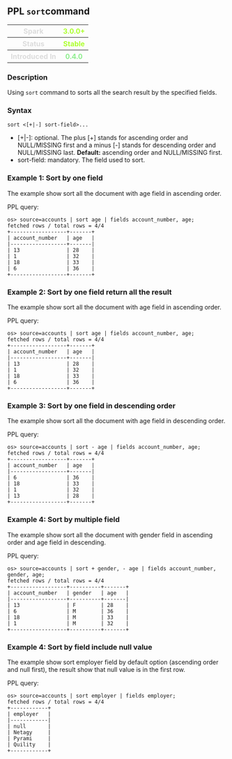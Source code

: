 ## PPL `sort`command

<table>
  <tr>
    <th style="color:gainsboro;">Spark</th>
    <th style="color:greenyellow;">3.0.0+ </th>
  </tr>
  <tr>
    <th style="color:gainsboro;">Status</th>
    <th style="color:greenyellow;">Stable</th>
  </tr>
  <tr>
    <th style="color:gainsboro;">Introduced In</th>
    <th style="color:lightgreen;">0.4.0</th>
  </tr>
</table>

### Description
Using ``sort`` command to sorts all the search result by the specified fields.


### Syntax
`sort <[+|-] sort-field>...`


* [+|-]: optional. The plus [+] stands for ascending order and NULL/MISSING first and a minus [-] stands for descending order and NULL/MISSING last. **Default:** ascending order and NULL/MISSING first.
* sort-field: mandatory. The field used to sort.


### Example 1: Sort by one field
The example show sort all the document with age field in ascending order.

PPL query:

    os> source=accounts | sort age | fields account_number, age;
    fetched rows / total rows = 4/4
    +------------------+-------+
    | account_number   | age   |
    |------------------+-------|
    | 13               | 28    |
    | 1                | 32    |
    | 18               | 33    |
    | 6                | 36    |
    +------------------+-------+


### Example 2: Sort by one field return all the result

The example show sort all the document with age field in ascending order.

PPL query:

    os> source=accounts | sort age | fields account_number, age;
    fetched rows / total rows = 4/4
    +------------------+-------+
    | account_number   | age   |
    |------------------+-------|
    | 13               | 28    |
    | 1                | 32    |
    | 18               | 33    |
    | 6                | 36    |
    +------------------+-------+


### Example 3: Sort by one field in descending order
The example show sort all the document with age field in descending order.

PPL query:

    os> source=accounts | sort - age | fields account_number, age;
    fetched rows / total rows = 4/4
    +------------------+-------+
    | account_number   | age   |
    |------------------+-------|
    | 6                | 36    |
    | 18               | 33    |
    | 1                | 32    |
    | 13               | 28    |
    +------------------+-------+

### Example 4: Sort by multiple field

The example show sort all the document with gender field in ascending order and age field in descending.

PPL query:

    os> source=accounts | sort + gender, - age | fields account_number, gender, age;
    fetched rows / total rows = 4/4
    +------------------+----------+-------+
    | account_number   | gender   | age   |
    |------------------+----------+-------|
    | 13               | F        | 28    |
    | 6                | M        | 36    |
    | 18               | M        | 33    |
    | 1                | M        | 32    |
    +------------------+----------+-------+

### Example 4: Sort by field include null value

The example show sort employer field by default option (ascending order and null first), the result show that null value is in the first row.

PPL query:

    os> source=accounts | sort employer | fields employer;
    fetched rows / total rows = 4/4
    +------------+
    | employer   |
    |------------|
    | null       |
    | Netagy     |
    | Pyrami     |
    | Quility    |
    +------------+
